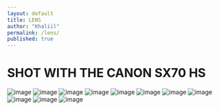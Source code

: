 ```yaml
---
layout: default
title: LENS
author: "Khaliil"
permalink: /lens/
published: true
---
```


<div class="dh2ll__content">
<h1>SHOT WITH THE CANON SX70 HS</h1>
<div class="dh2ll__gallery">
<img src="https://pub-7302578c362b4844b5ef4d1fcdc92c80.r2.dev/IMG_0249.jpeg" loading="lazy" decoding="async" alt="image" class="sx70__image">
<img src="https://pub-7302578c362b4844b5ef4d1fcdc92c80.r2.dev/IMG_0244.jpeg" loading="lazy" decoding="async" alt="image" class="sx70__image">
<img src="https://pub-7302578c362b4844b5ef4d1fcdc92c80.r2.dev/IMG_0180.jpeg" loading="lazy" decoding="async" alt="image" class="sx70__image">
<img src="https://pub-7302578c362b4844b5ef4d1fcdc92c80.r2.dev/IMG_0178.jpeg" loading="lazy" decoding="async" alt="image" class="sx70__image">
<img src="https://pub-7302578c362b4844b5ef4d1fcdc92c80.r2.dev/IMG_0134.jpeg" loading="lazy" decoding="async" alt="image" class="sx70__image">
<img src="https://pub-7302578c362b4844b5ef4d1fcdc92c80.r2.dev/IMG_0133.jpeg" loading="lazy" decoding="async" alt="image" class="sx70__image">
<img src="https://pub-7302578c362b4844b5ef4d1fcdc92c80.r2.dev/IMG_0131.jpeg" loading="lazy" decoding="async" alt="image" class="sx70__image">
<img src="https://pub-7302578c362b4844b5ef4d1fcdc92c80.r2.dev/IMG_0129.jpeg" loading="lazy" decoding="async" alt="image" class="sx70__image">
<img src="https://pub-7302578c362b4844b5ef4d1fcdc92c80.r2.dev/IMG_0128.jpeg" loading="lazy" decoding="async" alt="image" class="sx70__image">
<img src="https://pub-7302578c362b4844b5ef4d1fcdc92c80.r2.dev/IMG_0110.jpeg" loading="lazy" decoding="async" alt="image" class="sx70__image">
<img src="https://pub-7302578c362b4844b5ef4d1fcdc92c80.r2.dev/IMG_0101.jpeg" loading="lazy" decoding="async" alt="image" class="sx70__image">
</div>
</div>
